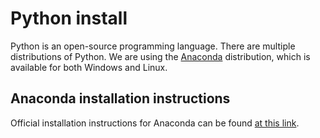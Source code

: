 # Python install
Python is an open-source programming language.  There are multiple distributions of Python.  We are using the [Anaconda](https://www.anaconda.com/) distribution, which is available for both Windows and Linux.  

## Anaconda installation instructions
Official installation instructions for Anaconda can be found [at this link](https://docs.anaconda.com/anaconda/install/linux).
